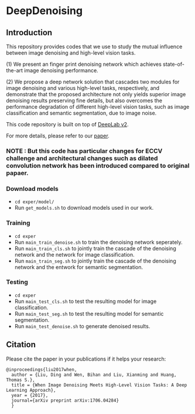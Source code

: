 # DeepDenoising

## Introduction
This repository provides codes that we use to study the mutual influence between image denoising and high-level vision tasks.

(1) We present an finger print denoising network which achieves state-of-the-art image denoising performance. 

(2) We propose a deep network solution that cascades two modules for image denoising and various high-level tasks, respectively, and demonstrate that the proposed architecture not only yields superior image denoising results preserving fine details, but also overcomes the performance degradation of different high-level vision tasks, such as image classification and semantic segmentation, due to image noise.

This code repository is built on top of [DeepLab v2](https://bitbucket.org/aquariusjay/deeplab-public-ver2).

For more details, please refer to our [paper](https://arxiv.org/abs/1706.04284).

### NOTE : But this code has particular changes for ECCV challenge and architectural changes such as dilated convolution network has been introduced compared to original papaer.

### Download models
- `cd exper/model/`
- Run `get_models.sh` to download models used in our work.

### Training
- `cd exper`
- Run `main_train_denoise.sh` to train the denoising network seperately.
- Run `main_train_cls.sh` to jointly train the cascade of the denoising network and the network for image classification.
- Run `main_train_seg.sh` to jointly train the cascade of the denoising network and the entwork for semantic segmentation.

### Testing
- `cd exper`
- Run `main_test_cls.sh` to test the resulting model for image classification.
- Run `main_test_seg.sh` to test the resulting model for semantic segmentation.
- Run `main_test_denoise.sh` to generate denoised results.

## Citation
Please cite the paper in your publications if it helps your research:

    @inproceedings{liu2017when,
      author = {Liu, Ding and Wen, Bihan and Liu, Xianming and Huang, Thomas S.},
      title = {When Image Denoising Meets High-Level Vision Tasks: A Deep Learning Approach},
      year = {2017},
      journal={arXiv preprint arXiv:1706.04284}
      }
